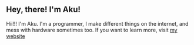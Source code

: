 ## Hey, there! I'm Aku!

Hii!!! I'm Aku. I'm a programmer, I make different things on the internet, and mess with hardware sometimes too. If you want to learn more, visit [my website](https://zoomov.xyz)
